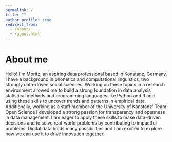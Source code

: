 ```yaml
---
permalink: /
title: ""
author_profile: true
redirect_from: 
  - /about/
  - /about.html
---
```


# About me
Hello! I'm Moritz, an aspiring data professional based in Konstanz, Germany. I have a background in phonetics and computational linguistics, two strongly data-driven social sciences. Working on these topics in a research environment allowed me to build a strong foundation in data analysis, statistical methods and programming languages like Python and R and using these skills to uncover trends and patterns in empirical data. Additionally, working as a staff member of the University of Konstanz' Team Open Science I developed a strong passion for transparancy and openness in data management. I am eager to apply these skills to make data-driven decisions and to solve real-world problems by contributing to impactful problems. Digital data holds many possibilities and I am excited to explore how we can use it to drive innovation together!
